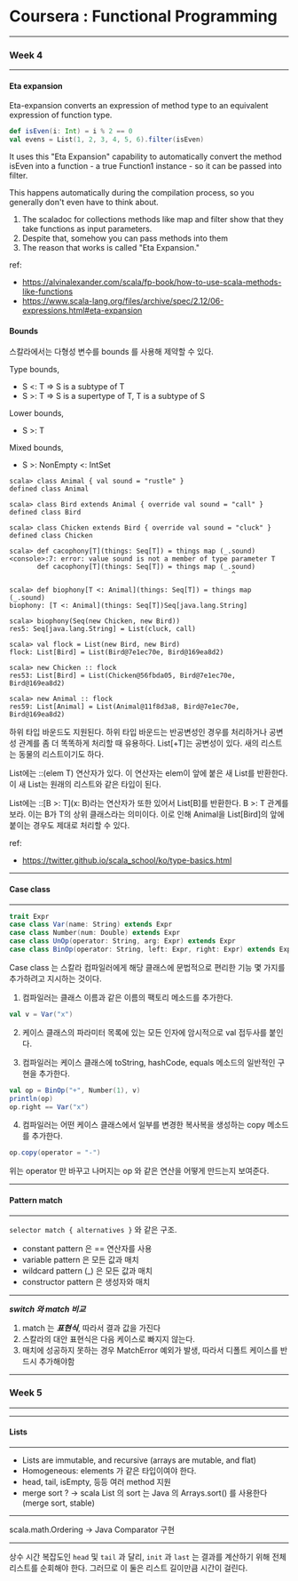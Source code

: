 # Coursera : Functional Programming

---
### Week 4
---

#### Eta expansion
Eta-expansion converts an expression of method type to an equivalent expression of function type.

```scala
def isEven(i: Int) = i % 2 == 0
val evens = List(1, 2, 3, 4, 5, 6).filter(isEven)
```

It uses this "Eta Expansion" capability to automatically convert the method isEven into a function - a true Function1 instance - so it can be passed into filter.

This happens automatically during the compilation process, so you generally don't even have to think about.

1. The scaladoc for collections methods like map and filter show that they take functions as input parameters.
2. Despite that, somehow you can pass methods into them
3. The reason that works is called "Eta Expansion."

ref:
- https://alvinalexander.com/scala/fp-book/how-to-use-scala-methods-like-functions
- https://www.scala-lang.org/files/archive/spec/2.12/06-expressions.html#eta-expansion

#### Bounds
스칼라에서는 다형성 변수를 bounds 를 사용해 제약할 수 있다.

Type bounds, 
- S <: T => S is a subtype of T
- S >: T => S is a supertype of T, T is a subtype of S

Lower bounds,
- S >: T

Mixed bounds,
- S >: NonEmpty <: IntSet

```
scala> class Animal { val sound = "rustle" }
defined class Animal

scala> class Bird extends Animal { override val sound = "call" }
defined class Bird

scala> class Chicken extends Bird { override val sound = "cluck" }
defined class Chicken

scala> def cacophony[T](things: Seq[T]) = things map (_.sound)
<console>:7: error: value sound is not a member of type parameter T
       def cacophony[T](things: Seq[T]) = things map (_.sound)
                                                        ^

scala> def biophony[T <: Animal](things: Seq[T]) = things map (_.sound)
biophony: [T <: Animal](things: Seq[T])Seq[java.lang.String]

scala> biophony(Seq(new Chicken, new Bird))
res5: Seq[java.lang.String] = List(cluck, call)

scala> val flock = List(new Bird, new Bird)
flock: List[Bird] = List(Bird@7e1ec70e, Bird@169ea8d2)

scala> new Chicken :: flock
res53: List[Bird] = List(Chicken@56fbda05, Bird@7e1ec70e, Bird@169ea8d2)

scala> new Animal :: flock
res59: List[Animal] = List(Animal@11f8d3a8, Bird@7e1ec70e, Bird@169ea8d2)
```

하위 타입 바운드도 지원된다. 하위 타입 바운드는 반공변성인 경우를 처리하거나 공변성 관계를 좀 더 똑똑하게 처리할 때 유용하다. List[+T]는 공변성이 있다. 새의 리스트는 동물의 리스트이기도 하다.

List에는 ::(elem T) 연산자가 있다. 이 연산자는 elem이 앞에 붙은 새 List를 반환한다. 이 새 List는 원래의 리스트와 같은 타입이 된다.

List에는 ::[B >: T](x: B)라는 연산자가 또한 있어서 List[B]를 반환한다. B >: T 관계를 보라. 이는 B가 T의 상위 클래스라는 의미이다. 이로 인해 Animal을 List[Bird]의 앞에 붙이는 경우도 제대로 처리할 수 있다.

ref:
- https://twitter.github.io/scala_school/ko/type-basics.html

---
#### Case class
---

```scala
trait Expr
case class Var(name: String) extends Expr
case class Number(num: Double) extends Expr
case class UnOp(operator: String, arg: Expr) extends Expr
case class BinOp(operator: String, left: Expr, right: Expr) extends Expr
```

Case class 는 스칼라 컴파일러에게 해당 클래스에 문법적으로 편리한 기능 몇 가지를 추가하려고 지시하는 것이다.

1. 컴파일러는 클래스 이름과 같은 이름의 팩토리 메소드를 추가한다.

```scala
val v = Var("x")
```

2. 케이스 클래스의 파라미터 목록에 있는 모든 인자에 암시적으로 val 접두사를 붙인다.

3. 컴파일러는 케이스 클래스에 toString, hashCode, equals 메소드의 일반적인 구현을 추가한다.

```scala
val op = BinOp("+", Number(1), v)
println(op)
op.right == Var("x")
```

4. 컴파일러는 어떤 케이스 클래스에서 일부를 변경한 복사복을 생성하는 copy 메소드를 추가한다.

```scala
op.copy(operator = "-")
```

위는 operator 만 바꾸고 나머지는 op 와 같은 연산을 어떻게 만드는지 보여준다.

---
#### Pattern match
---

```selector match { alternatives }``` 와 같은 구조.

- constant pattern 은 == 연산자를 사용
- variable pattern 은 모든 값과 매치
- wildcard pattern (_) 은 모든 값과 매치
- constructor pattern 은 생성자와 매치

---
***switch 와 match 비교***

1. match 는 ***표현식***, 따라서 결과 값을 가진다
2. 스칼라의 대안 표현식은 다음 케이스로 빠지지 않는다.
3. 매치에 성공하지 못하는 경우 MatchError 예외가 발생, 따라서 디폴트 케이스를 반드시 추가해야함

---
### Week 5
---

---
#### Lists
---

- Lists are immutable, and recursive (arrays are mutable, and flat)
- Homogeneous: elements 가 같은 타입이여야 한다.
- head, tail, isEmpty, 등등 여러 method 지원
- merge sort ? -> scala List 의 sort 는 Java 의 Arrays.sort() 를 사용한다 (merge sort, stable)

---
scala.math.Ordering -> Java Comparator 구현

---
상수 시간 복잡도인 ```head``` 및 ```tail``` 과 달리, ```init``` 과 ```last``` 는 결과를 계산하기 위해 전체 리스트를 순회해야 한다. 그러므로 이 둘은 리스트 길이만큼 시간이 걸린다.
